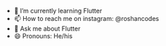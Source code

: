 


- 🌱 I’m currently learning Flutter
- 📫 How to reach me  on instagram: @roshancodes
- 💬 Ask me about Flutter
- 😄 Pronouns: He/his
